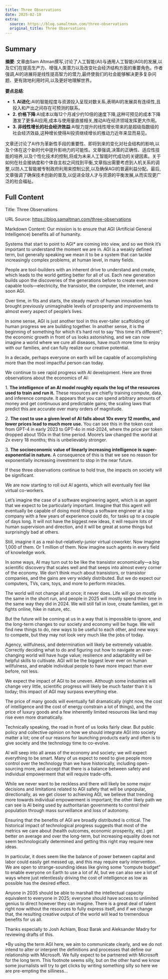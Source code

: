 ```yaml
---
title: Three Observations
date: 2025-02-10
extra:
  source: https://blog.samaltman.com/three-observations
  original_title: Three Observations
---
```

## Summary
**摘要**:
文章由Sam Altman撰写,讨论了人工智能(AI)与通用人工智能(AGI)的发展,以及它们在提高生产力、增强人类潜力以及改变社会经济结构方面的重要角色。作者强调,AI的进展将是线性提高智力的潜力,最终使我们的社会能够解决更多复杂问题、更有效地利用时间,以及更好地理解世界。

**要点总结**:
- **1\. AI进化**:AI的智能程度与资源投入呈现对数关系,表明AI的发展具有连续性,且投入和产出之间存在可预测的联系。
- **2\. 价格下降**:AI成本以每12个月减少约10倍的速度下降,这种可预见的成本下降激发了更多AI应用,成本与使用量直接相关,推动AI在经济领域发挥更大作用。
- **3\. 非线性增长的社会经济效益**:AI智力提升的线性增长带来的是超级指数级的社会经济效益,这种增长使得AI投资继续增长的推动力近年来显而易见。

文章还讨论了AI作为革新性手段的重要性、即将到来的变化对社会结构的影响,以及个体在这个新时代中提升影响力的可能性。文章强调,决策的正确性、适应性技能的培养,以及个性化技术的控制,将成为未来人工智能时代成功的关键因素。关于如何在社会接纳度和个体自主权之间找到平衡,文章指出需要考虑到人机关系的调整,以防人工智能被专制政府利用来控制公民,以及确保AGI的普遍利益分配。最后,文章强调了确保技术创新的普及,以促进全球人才与资源的平衡发展,从而实现更广泛的社会福祉。
## Full Content
Title: Three Observations

URL Source: https://blog.samaltman.com/three-observations

Markdown Content:
Our mission is to ensure that AGI (Artificial General Intelligence) benefits all of humanity.

Systems that start to point to AGI\* are coming into view, and so we think it’s important to understand the moment we are in. AGI is a weakly defined term, but generally speaking we mean it to be a system that can tackle increasingly complex problems, at human level, in many fields.

People are tool-builders with an inherent drive to understand and create, which leads to the world getting better for all of us. Each new generation builds upon the discoveries of the generations before to create even more capable tools—electricity, the transistor, the computer, the internet, and soon AGI.

Over time, in fits and starts, the steady march of human innovation has brought previously unimaginable levels of prosperity and improvements to almost every aspect of people’s lives.

In some sense, AGI is just another tool in this ever-taller scaffolding of human progress we are building together. In another sense, it is the beginning of something for which it’s hard not to say “this time it’s different”; the economic growth in front of us looks astonishing, and we can now imagine a world where we cure all diseases, have much more time to enjoy with our families, and can fully realize our creative potential.

In a decade, perhaps everyone on earth will be capable of accomplishing more than the most impactful person can today.

We continue to see rapid progress with AI development. Here are three observations about the economics of AI:

1\. **The intelligence of an AI model roughly equals the log of the resources used to train and run it.** These resources are chiefly training compute, data, and inference compute. It appears that you can spend arbitrary amounts of money and get continuous and predictable gains; the scaling laws that predict this are accurate over many orders of magnitude.

2\. **The cost to use a given level of AI falls about 10x every 12 months, and lower prices lead to much more use.** You can see this in the token cost from GPT-4 in early 2023 to GPT-4o in mid-2024, where the price per token dropped about 150x in that time period. Moore’s law changed the world at 2x every 18 months; this is unbelievably stronger.

3\. **The socioeconomic value of linearly increasing intelligence is super-exponential in nature.** A consequence of this is that we see no reason for exponentially increasing investment to stop in the near future.

If these three observations continue to hold true, the impacts on society will be significant.

We are now starting to roll out AI agents, which will eventually feel like virtual co-workers.

Let’s imagine the case of a software engineering agent, which is an agent that we expect to be particularly important. Imagine that this agent will eventually be capable of doing most things a software engineer at a top company with a few years of experience could do, for tasks up to a couple of days long. It will not have the biggest new ideas, it will require lots of human supervision and direction, and it will be great at some things but surprisingly bad at others.

Still, imagine it as a real-but-relatively-junior virtual coworker. Now imagine 1,000 of them. Or 1 million of them. Now imagine such agents in every field of knowledge work.

In some ways, AI may turn out to be like the transistor economically—a big scientific discovery that scales well and that seeps into almost every corner of the economy. We don’t think much about transistors, or transistor companies, and the gains are very widely distributed. But we do expect our computers, TVs, cars, toys, and more to perform miracles.

The world will not change all at once; it never does. Life will go on mostly the same in the short run, and people in 2025 will mostly spend their time in the same way they did in 2024. We will still fall in love, create families, get in fights online, hike in nature, etc.

But the future will be coming at us in a way that is impossible to ignore, and the long-term changes to our society and economy will be huge. We will find new things to do, new ways to be useful to each other, and new ways to compete, but they may not look very much like the jobs of today.

Agency, willfulness, and determination will likely be extremely valuable. Correctly deciding what to do and figuring out how to navigate an ever-changing world will have huge value; resilience and adaptability will be helpful skills to cultivate. AGI will be the biggest lever ever on human willfulness, and enable individual people to have more impact than ever before, not less.

We expect the impact of AGI to be uneven. Although some industries will change very little, scientific progress will likely be much faster than it is today; this impact of AGI may surpass everything else.

The price of many goods will eventually fall dramatically (right now, the cost of intelligence and the cost of energy constrain a lot of things), and the price of luxury goods and a few inherently limited resources like land may rise even more dramatically.

Technically speaking, the road in front of us looks fairly clear. But public policy and collective opinion on how we should integrate AGI into society matter a lot; one of our reasons for launching products early and often is to give society and the technology time to co-evolve.

AI will seep into all areas of the economy and society; we will expect everything to be smart. Many of us expect to need to give people more control over the technology than we have historically, including open-sourcing more, and accept that there is a balance between safety and individual empowerment that will require trade-offs.

While we never want to be reckless and there will likely be some major decisions and limitations related to AGI safety that will be unpopular, directionally, as we get closer to achieving AGI, we believe that trending more towards individual empowerment is important; the other likely path we can see is AI being used by authoritarian governments to control their population through mass surveillance and loss of autonomy.

Ensuring that the benefits of AGI are broadly distributed is critical. The historical impact of technological progress suggests that most of the metrics we care about (health outcomes, economic prosperity, etc.) get better on average and over the long-term, but increasing equality does not seem technologically determined and getting this right may require new ideas.

In particular, it does seem like the balance of power between capital and labor could easily get messed up, and this may require early intervention. We are open to strange-sounding ideas like giving some “compute budget” to enable everyone on Earth to use a lot of AI, but we can also see a lot of ways where just relentlessly driving the cost of intelligence as low as possible has the desired effect.

Anyone in 2035 should be able to marshall the intellectual capacity equivalent to everyone in 2025; everyone should have access to unlimited genius to direct however they can imagine. There is a great deal of talent right now without the resources to fully express itself, and if we change that, the resulting creative output of the world will lead to tremendous benefits for us all.

Thanks especially to Josh Achiam, Boaz Barak and Aleksander Madry for reviewing drafts of this.

\*By using the term AGI here, we aim to communicate clearly, and we do not intend to alter or interpret the definitions and processes that define our relationship with Microsoft. We fully expect to be partnered with Microsoft for the long term. This footnote seems silly, but on the other hand we know some journalists will try to get clicks by writing something silly so here we are pre-empting the silliness…

